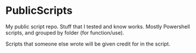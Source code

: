 # PublicScripts
My public script repo. Stuff that I tested and know works. Mostly Powershell scripts, and grouped by folder (for function/use).

Scripts that someone else wrote will be given credit for in the script.
